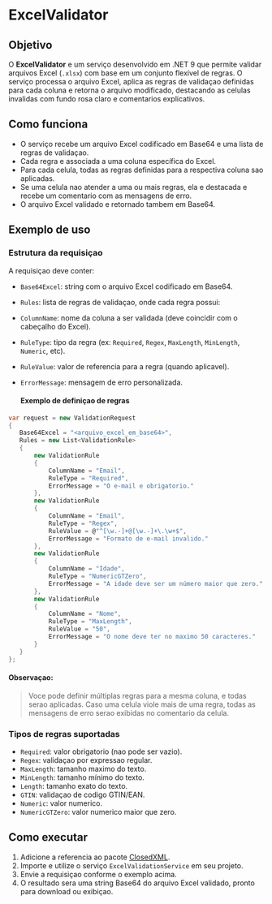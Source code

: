 # ExcelValidator

## Objetivo

O **ExcelValidator** e um serviço desenvolvido em .NET 9 que permite validar arquivos Excel (`.xlsx`) com base em um conjunto flexível de regras. O serviço processa o arquivo Excel, aplica as regras de validaçao definidas para cada coluna e retorna o arquivo modificado, destacando as celulas invalidas com fundo rosa claro e comentarios explicativos.

## Como funciona

  - O serviço recebe um arquivo Excel codificado em Base64 e uma lista de regras de validaçao.
  - Cada regra e associada a uma coluna específica do Excel.
  - Para cada celula, todas as regras definidas para a respectiva coluna sao aplicadas.
  - Se uma celula nao atender a uma ou mais regras, ela e destacada e recebe um comentario com as mensagens de erro.
  - O arquivo Excel validado e retornado tambem em Base64.

## Exemplo de uso

### Estrutura da requisiçao

A requisiçao deve conter:

  - `Base64Excel`: string com o arquivo Excel codificado em Base64.
  - `Rules`: lista de regras de validaçao, onde cada regra possui:
  - `ColumnName`: nome da coluna a ser validada (deve coincidir com o cabeçalho do Excel).
  - `RuleType`: tipo da regra (ex: `Required`, `Regex`, `MaxLength`, `MinLength`, `Numeric`, etc).
  - `RuleValue`: valor de referencia para a regra (quando aplicavel).
  - `ErrorMessage`: mensagem de erro personalizada.

    #### Exemplo de definiçao de regras
   
 ```csharp
var request = new ValidationRequest
{
    Base64Excel = "<arquivo_excel_em_base64>",
    Rules = new List<ValidationRule>
    {
        new ValidationRule
        {
            ColumnName = "Email",
            RuleType = "Required",
            ErrorMessage = "O e-mail e obrigatorio."
        },
        new ValidationRule
        {
            ColumnName = "Email",
            RuleType = "Regex",
            RuleValue = @"^[\w.-]+@[\w.-]+\.\w+$",
            ErrorMessage = "Formato de e-mail invalido."
        },
        new ValidationRule
        {
            ColumnName = "Idade",
            RuleType = "NumericGTZero",
            ErrorMessage = "A idade deve ser um número maior que zero."
        },
        new ValidationRule
        {
            ColumnName = "Nome",
            RuleType = "MaxLength",
            RuleValue = "50",
            ErrorMessage = "O nome deve ter no maximo 50 caracteres."
        }
    }
};
```
#### Observaçao:  
> Voce pode definir múltiplas regras para a mesma coluna, e todas serao aplicadas. Caso uma celula viole mais de uma regra, todas as mensagens de erro serao exibidas no comentario da celula.

### Tipos de regras suportadas

- `Required`: valor obrigatorio (nao pode ser vazio).
- `Regex`: validaçao por expressao regular.
- `MaxLength`: tamanho maximo do texto.
- `MinLength`: tamanho mínimo do texto.
- `Length`: tamanho exato do texto.
- `GTIN`: validaçao de codigo GTIN/EAN.
- `Numeric`: valor numerico.
- `NumericGTZero`: valor numerico maior que zero.

## Como executar

1. Adicione a referencia ao pacote [ClosedXML](https://github.com/ClosedXML/ClosedXML).
2. Importe e utilize o serviço `ExcelValidationService` em seu projeto.
3. Envie a requisiçao conforme o exemplo acima.
4. O resultado sera uma string Base64 do arquivo Excel validado, pronto para download ou exibiçao.

